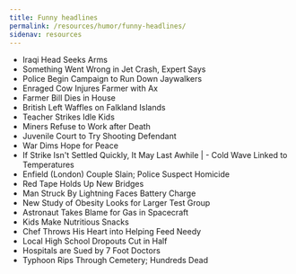```yaml
---
title: Funny headlines
permalink: /resources/humor/funny-headlines/
sidenav: resources
---
```


- Iraqi Head Seeks Arms
- Something Went Wrong in Jet Crash, Expert Says
- Police Begin Campaign to Run Down Jaywalkers
- Enraged Cow Injures Farmer with Ax
- Farmer Bill Dies in House
- British Left Waffles on Falkland Islands
- Teacher Strikes Idle Kids
- Miners Refuse to Work after Death
- Juvenile Court to Try Shooting Defendant
- War Dims Hope for Peace
- If Strike Isn't Settled Quickly, It May Last Awhile | - Cold Wave Linked to Temperatures
- Enfield (London) Couple Slain; Police Suspect Homicide
- Red Tape Holds Up New Bridges
- Man Struck By Lightning Faces Battery Charge
- New Study of Obesity Looks for Larger Test Group
- Astronaut Takes Blame for Gas in Spacecraft
- Kids Make Nutritious Snacks
- Chef Throws His Heart into Helping Feed Needy
- Local High School Dropouts Cut in Half
- Hospitals are Sued by 7 Foot Doctors
- Typhoon Rips Through Cemetery; Hundreds Dead
